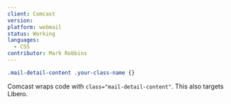 ```yaml
---
client: Comcast
version:
platform: webmail
status: Working
languages:
  - CSS
contributor: Mark Robbins
---
```


```css
.mail-detail-content .your-class-name {}
```

Comcast wraps code with `class="mail-detail-content"`. This also targets Libero.
